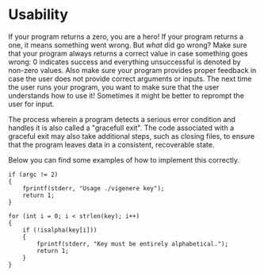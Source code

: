 # Usability

If your program returns a zero, you are a hero! If your program returns a one, it means something went wrong. But _what_ did go wrong? Make sure that your program always returns a correct value in case something goes wrong: 0 indicates success and everything unsuccessful is denoted by non-zero values. Also make sure your program provides proper feedback in case the user does not provide correct arguments or inputs. The next time the user runs your program, you want to make sure that the user understands how to use it! Sometimes it might be better to reprompt the user for input.

The process wherein a program detects a serious error condition and handles it is also called a "gracefull exit". The code associated with a graceful exit may also take additional steps, such as closing files, to ensure that the program leaves data in a consistent, recoverable state.

Below you can find some examples of how to implement this correctly.

    if (argc != 2)
    {
        fprintf(stderr, "Usage ./vigenere key");
        return 1;
    }

    for (int i = 0; i < strlen(key); i++)
    {
        if (!isalpha(key[i]))
        {
            fprintf(stderr, "Key must be entirely alphabetical.");
            return 1;
        }
    }
